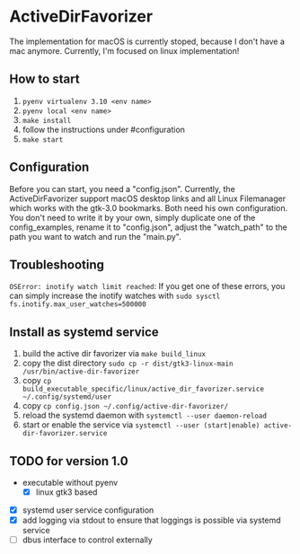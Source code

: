 # ActiveDirFavorizer

The implementation for macOS is currently stoped, because I don't have a mac anymore.
Currently, I'm focused on linux implementation! 

## How to start

1. `pyenv virtualenv 3.10 <env name>`
2. `pyenv local <env name>`
3. `make install`
4. follow the instructions under #configuration
5. `make start`

## Configuration
Before you can start, you need a "config.json". Currently, the ActiveDirFavorizer support macOS
desktop links and all Linux Filemanager which works with the gtk-3.0 bookmarks. Both need his own configuration. 
You don't need to write it by your own, simply duplicate one of the config_examples, rename it to "config.json", 
adjust the "watch_path" to the path you want to watch and run the "main.py".

## Troubleshooting
`OSError: inotify watch limit reached`: If you get one of these errors, you can simply increase the inotify watches with 
`sudo sysctl fs.inotify.max_user_watches=500000` 

## Install as systemd service

1. build the active dir favorizer via `make build_linux`
2. copy the dist directory `sudo cp -r dist/gtk3-linux-main /usr/bin/active-dir-favorizer`
3. copy `cp build_executable_specific/linux/active_dir_favorizer.service ~/.config/systemd/user`
4. copy `cp config.json ~/.config/active-dir-favorizer/`
5. reload the systemd daemon with `systemctl --user daemon-reload`
6. start or enable the service via `systemctl --user (start|enable) active-dir-favorizer.service`

## TODO for version 1.0

- executable without pyenv
  - [x] linux gtk3 based
- [x] systemd user service configuration
- [x] add logging via stdout to ensure that loggings is possible via systemd service
- [ ] dbus interface to control externally